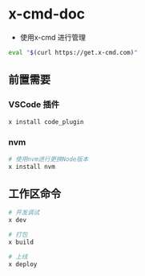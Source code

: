 # x-cmd-doc

- 使用x-cmd 进行管理

```bash
eval "$(curl https://get.x-cmd.com)"
```

## 前置需要

### VSCode 插件

```bash
x install code_plugin
```

### nvm

```bash
# 使用nvm进行更换Node版本
x install nvm
```

## 工作区命令

```bash
# 开发调试
x dev

# 打包
x build

# 上线
x deploy
```
